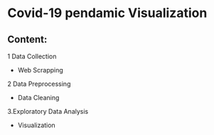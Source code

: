 # Covid-19 pendamic Visualization

## Content:

1 Data Collection
* Web Scrapping

2 Data Preprocessing
* Data Cleaning

3.Exploratory Data Analysis
* Visualization
